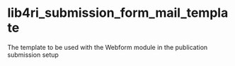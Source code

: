 # lib4ri_submission_form_mail_template
The template to be used with the Webform module in the publication submission setup
